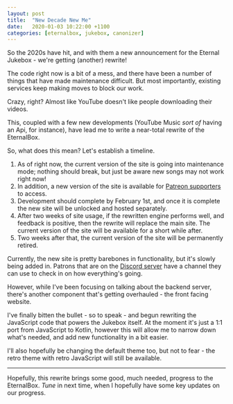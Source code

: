 ```yaml
---
layout: post
title:  "New Decade New Me"
date:   2020-01-03 10:22:00 +1100
categories: [eternalbox, jukebox, canonizer]
---
```


So the 2020s have hit, and with them a new announcement for the Eternal Jukebox - we're getting (another) rewrite!

<!-- more -->

The code right now is a bit of a mess, and there have been a number of things that have made maintenance difficult. But most importantly, existing services keep making moves to block our work.

Crazy, right? Almost like YouTube doesn't like people downloading their videos.

This, coupled with a few new developments (YouTube Music *sort of* having an Api, for instance), have lead me to write a near-total rewrite of the EternalBox.

So, what does this mean? Let's establish a timeline.

1. As of right now, the current version of the site is going into maintenance mode; nothing should break, but just be aware new songs may not work right now!
2. In addition, a new version of the site is available for [Patreon supporters](https://patreon.com/undermybrella) to access.
3. Development should complete by February 1st, and once it is complete the new site will be unlocked and hosted separately.
4. After two weeks of site usage, if the rewritten engine performs well, and feedback is positive, then the rewrite will replace the main site. The current version of the site will be available for a short while after.
5. Two weeks after that, the current version of the site will be permanently retired. 

Currently, the new site is pretty barebones in functionality, but it's slowly being added in. Patrons that are on the [Discord server](https://discord.gg/KWN5BfD) have a channel they can use to check in on how everything's going.

However, while I've been focusing on talking about the backend server, there's another component that's getting overhauled - the front facing website.

I've finally bitten the bullet - so to speak - and begun rewriting the JavaScript code that powers the Jukebox itself. At the moment it's just a 1:1 port from JavaScript to Kotlin, however this will allow me to narrow down what's needed, and add new functionality in a bit easier.

I'll also hopefully be changing the default theme too, but not to fear - the retro theme with retro JavaScript will still be available.

---

Hopefully, this rewrite brings some good, much needed, progress to the EternalBox. *Tune* in next time, when I hopefully have some key updates on our progress.